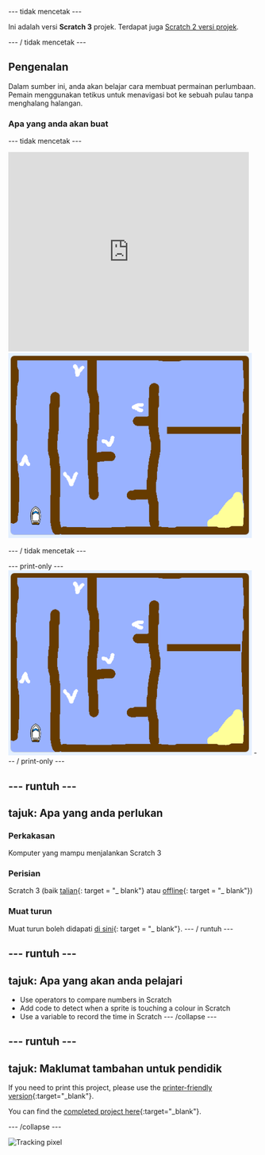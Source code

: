 \--- tidak mencetak \---

Ini adalah versi **Scratch 3** projek. Terdapat juga [Scratch 2 versi projek](https://projects.raspberrypi.org/en/projects/boat-race-scratch2).

\--- / tidak mencetak \---

## Pengenalan

Dalam sumber ini, anda akan belajar cara membuat permainan perlumbaan. Pemain menggunakan tetikus untuk menavigasi bot ke sebuah pulau tanpa menghalang halangan.

### Apa yang anda akan buat

\--- tidak mencetak \---

<div class="scratch-preview">
  <iframe allowtransparency="true" width="485" height="402" src="https://scratch.mit.edu/projects/embed/276662533/?autostart=false" frameborder="0" scrolling="no"></iframe>
  <img src="images/boat_race_demo.png">
</div>

\--- / tidak mencetak \---

\--- print-only \--- ![boat race demo](images/boat_race_demo.png) \--- / print-only \---

## \--- runtuh \---

## tajuk: Apa yang anda perlukan

### Perkakasan

Komputer yang mampu menjalankan Scratch 3

### Perisian

Scratch 3 (baik [talian](https://rpf.io/scratchon){: target = "_ blank"} atau [offline](https://rpf.io/scratchoff){: target = "_ blank"})

### Muat turun

Muat turun boleh didapati [di sini](http://rpf.io/p/en/boat-race-go){: target = "_ blank"}. \--- / runtuh \---

## \--- runtuh \---

## tajuk: Apa yang akan anda pelajari

- Use operators to compare numbers in Scratch
- Add code to detect when a sprite is touching a colour in Scratch
- Use a variable to record the time in Scratch \--- /collapse \---

## \--- runtuh \---

## tajuk: Maklumat tambahan untuk pendidik

If you need to print this project, please use the [printer-friendly version](https://projects.raspberrypi.org/en/projects/boat-race/print){:target="_blank"}.

You can find the [completed project here](http://rpf.io/p/en/boat-race-get){:target="_blank"}.

\--- /collapse \---

![Tracking pixel](https://code.org/api/hour/begin_codeclub_boatrace.png)